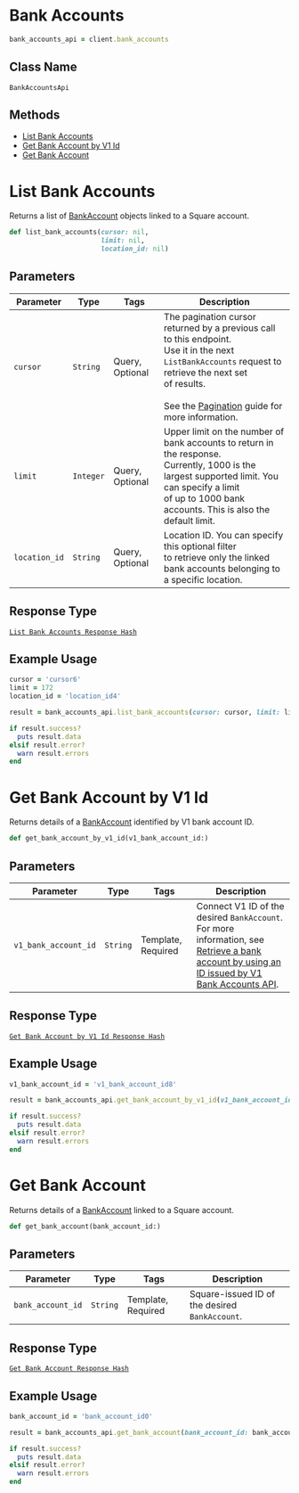 # Bank Accounts

```ruby
bank_accounts_api = client.bank_accounts
```

## Class Name

`BankAccountsApi`

## Methods

* [List Bank Accounts](/doc/api/bank-accounts.md#list-bank-accounts)
* [Get Bank Account by V1 Id](/doc/api/bank-accounts.md#get-bank-account-by-v1-id)
* [Get Bank Account](/doc/api/bank-accounts.md#get-bank-account)


# List Bank Accounts

Returns a list of [BankAccount](/doc/models/bank-account.md) objects linked to a Square account.

```ruby
def list_bank_accounts(cursor: nil,
                       limit: nil,
                       location_id: nil)
```

## Parameters

| Parameter | Type | Tags | Description |
|  --- | --- | --- | --- |
| `cursor` | `String` | Query, Optional | The pagination cursor returned by a previous call to this endpoint.<br>Use it in the next `ListBankAccounts` request to retrieve the next set<br>of results.<br><br>See the [Pagination](https://developer.squareup.com/docs/working-with-apis/pagination) guide for more information. |
| `limit` | `Integer` | Query, Optional | Upper limit on the number of bank accounts to return in the response.<br>Currently, 1000 is the largest supported limit. You can specify a limit<br>of up to 1000 bank accounts. This is also the default limit. |
| `location_id` | `String` | Query, Optional | Location ID. You can specify this optional filter<br>to retrieve only the linked bank accounts belonging to a specific location. |

## Response Type

[`List Bank Accounts Response Hash`](/doc/models/list-bank-accounts-response.md)

## Example Usage

```ruby
cursor = 'cursor6'
limit = 172
location_id = 'location_id4'

result = bank_accounts_api.list_bank_accounts(cursor: cursor, limit: limit, location_id: location_id)

if result.success?
  puts result.data
elsif result.error?
  warn result.errors
end
```


# Get Bank Account by V1 Id

Returns details of a [BankAccount](/doc/models/bank-account.md) identified by V1 bank account ID.

```ruby
def get_bank_account_by_v1_id(v1_bank_account_id:)
```

## Parameters

| Parameter | Type | Tags | Description |
|  --- | --- | --- | --- |
| `v1_bank_account_id` | `String` | Template, Required | Connect V1 ID of the desired `BankAccount`. For more information, see<br>[Retrieve a bank account by using an ID issued by V1 Bank Accounts API](https://developer.squareup.com/docs/bank-accounts-api#retrieve-a-bank-account-by-using-an-id-issued-by-v1-bank-accounts-api). |

## Response Type

[`Get Bank Account by V1 Id Response Hash`](/doc/models/get-bank-account-by-v1-id-response.md)

## Example Usage

```ruby
v1_bank_account_id = 'v1_bank_account_id8'

result = bank_accounts_api.get_bank_account_by_v1_id(v1_bank_account_id: v1_bank_account_id)

if result.success?
  puts result.data
elsif result.error?
  warn result.errors
end
```


# Get Bank Account

Returns details of a [BankAccount](/doc/models/bank-account.md)
linked to a Square account.

```ruby
def get_bank_account(bank_account_id:)
```

## Parameters

| Parameter | Type | Tags | Description |
|  --- | --- | --- | --- |
| `bank_account_id` | `String` | Template, Required | Square-issued ID of the desired `BankAccount`. |

## Response Type

[`Get Bank Account Response Hash`](/doc/models/get-bank-account-response.md)

## Example Usage

```ruby
bank_account_id = 'bank_account_id0'

result = bank_accounts_api.get_bank_account(bank_account_id: bank_account_id)

if result.success?
  puts result.data
elsif result.error?
  warn result.errors
end
```


